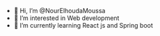 - 👋 Hi, I’m @NourElhoudaMoussa
- 👀 I’m interested in Web development 
- 🌱 I’m currently learning React js and Spring boot 


<!---
NourElhoudaMoussa/NourElhoudaMoussa is a ✨ special ✨ repository because its `README.md` (this file) appears on your GitHub profile.
You can click the Preview link to take a look at your changes.
--->
